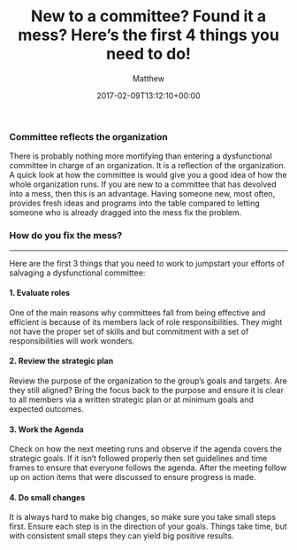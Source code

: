 ﻿---
id: 7651
title: 'New to a committee? Found it a mess? Here&rsquo;s the first 4 things you need to do!'
date: 2017-02-09T13:12:10+00:00
author: Matthew
layout: post
guid: http://processpa.com/?p=7651
permalink: /ExecutiveMatters/new-to-a-committee-found-it-a-mess-heres-the-first-4-things-you-need-to-do/
---
### Committee reflects the organization

There is probably nothing more mortifying than entering a dysfunctional committee in charge of an organization. It is a reflection of the organization. A quick look at how the committee is would give you a good idea of how the whole organization runs. If you are new to a committee that has devolved into a mess, then this is an advantage. Having someone new, most often, provides fresh ideas and programs into the table compared to letting someone who is already dragged into the mess fix the problem. 

### How do you fix the mess?

**** 

Here are the first 3 things that you need to work to jumpstart your efforts of salvaging a dysfunctional committee: 

#### 1. Evaluate roles

One of the main reasons why committees fall from being effective and efficient is because of its members lack of role responsibilities. They might not have the proper set of skills and but commitment with a set of responsibilities will work wonders. 

#### 2. Review the strategic plan

Review the purpose of the organization to the group’s goals and targets. Are they still aligned? Bring the focus back to the purpose and ensure it is clear to all members via a written strategic plan or at minimum goals and expected outcomes. 

#### 3. Work the Agenda

Check on how the next meeting runs and observe if the agenda covers the strategic goals. If it isn’t followed properly then set guidelines and time frames to ensure that everyone follows the agenda. After the meeting follow up on action items that were discussed to ensure progress is made. 

#### 4. Do small changes

It is always hard to make big changes, so make sure you take small steps first. Ensure each step is in the direction of your goals. Things take time, but with consistent small steps they can yield big positive results.